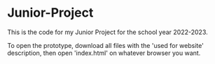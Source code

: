 # Junior-Project
This is the code for my Junior Project for the school year 2022-2023.

To open the prototype, download all files with the 'used for website' description, then open 'index.html' on whatever browser you want.
